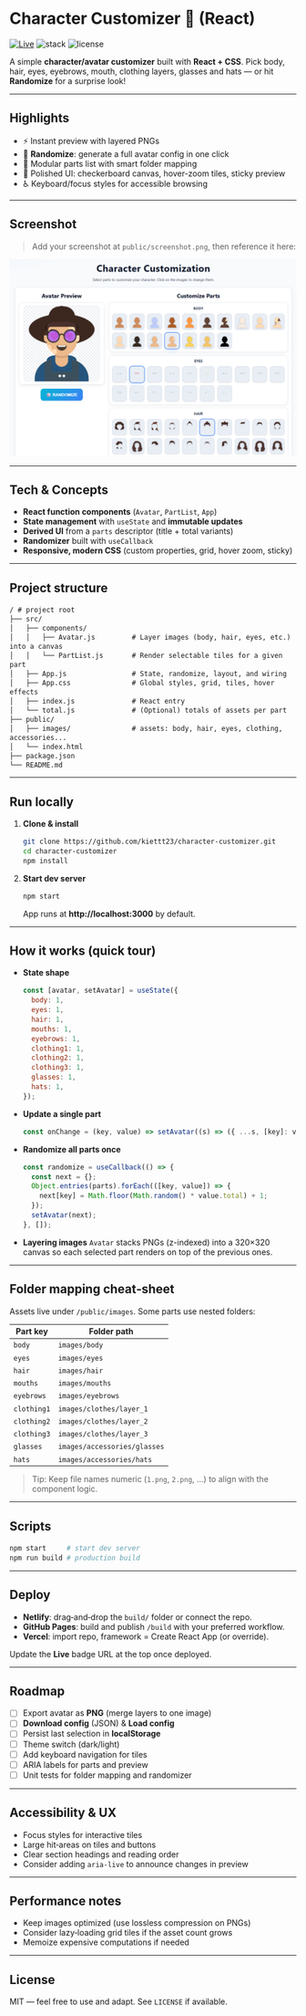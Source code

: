 # Character Customizer 🎨 (React)

[![Live](https://img.shields.io/badge/Demo-Live-brightgreen)](https://<your-username>.github.io/character-customizer)
![stack](https://img.shields.io/badge/Stack-React%20%7C%20CSS-blue)
![license](https://img.shields.io/badge/License-MIT-black)

A simple **character/avatar customizer** built with **React + CSS**. Pick body, hair, eyes, eyebrows, mouth, clothing layers, glasses and hats — or hit **Randomize** for a surprise look!

---

## Highlights

- ⚡️ Instant preview with layered PNGs
- 🎲 **Randomize**: generate a full avatar config in one click
- 🧩 Modular parts list with smart folder mapping
- 💅 Polished UI: checkerboard canvas, hover-zoom tiles, sticky preview
- ♿️ Keyboard/focus styles for accessible browsing

---

## Screenshot

> Add your screenshot at `public/screenshot.png`, then reference it here:

![screenshot](public/screenshot.png)

---

## Tech & Concepts

- **React function components** (`Avatar`, `PartList`, `App`)
- **State management** with `useState` and **immutable updates**
- **Derived UI** from a `parts` descriptor (title + total variants)
- **Randomizer** built with `useCallback`
- **Responsive, modern CSS** (custom properties, grid, hover zoom, sticky)

---

## Project structure

```
/ # project root
├── src/
│   ├── components/
│   │   ├── Avatar.js         # Layer images (body, hair, eyes, etc.) into a canvas
│   │   └── PartList.js       # Render selectable tiles for a given part
│   ├── App.js                # State, randomize, layout, and wiring
│   ├── App.css               # Global styles, grid, tiles, hover effects
│   ├── index.js              # React entry
│   └── total.js              # (Optional) totals of assets per part
├── public/
│   ├── images/               # assets: body, hair, eyes, clothing, accessories...
│   └── index.html
├── package.json
└── README.md
```

---

## Run locally

1. **Clone & install**

   ```bash
   git clone https://github.com/kiettt23/character-customizer.git
   cd character-customizer
   npm install
   ```

2. **Start dev server**
   ```bash
   npm start
   ```
   App runs at **http://localhost:3000** by default.

---

## How it works (quick tour)

- **State shape**

  ```js
  const [avatar, setAvatar] = useState({
    body: 1,
    eyes: 1,
    hair: 1,
    mouths: 1,
    eyebrows: 1,
    clothing1: 1,
    clothing2: 1,
    clothing3: 1,
    glasses: 1,
    hats: 1,
  });
  ```

- **Update a single part**

  ```js
  const onChange = (key, value) => setAvatar((s) => ({ ...s, [key]: value }));
  ```

- **Randomize all parts once**

  ```js
  const randomize = useCallback(() => {
    const next = {};
    Object.entries(parts).forEach(([key, value]) => {
      next[key] = Math.floor(Math.random() * value.total) + 1;
    });
    setAvatar(next);
  }, []);
  ```

- **Layering images**
  `Avatar` stacks PNGs (z-indexed) into a 320×320 canvas so each selected part renders on top of the previous ones.

---

## Folder mapping cheat‑sheet

Assets live under `/public/images`. Some parts use nested folders:

| Part key    | Folder path                  |
| ----------- | ---------------------------- |
| `body`      | `images/body`                |
| `eyes`      | `images/eyes`                |
| `hair`      | `images/hair`                |
| `mouths`    | `images/mouths`              |
| `eyebrows`  | `images/eyebrows`            |
| `clothing1` | `images/clothes/layer_1`     |
| `clothing2` | `images/clothes/layer_2`     |
| `clothing3` | `images/clothes/layer_3`     |
| `glasses`   | `images/accessories/glasses` |
| `hats`      | `images/accessories/hats`    |

> Tip: Keep file names numeric (`1.png`, `2.png`, …) to align with the component logic.

---

## Scripts

```bash
npm start     # start dev server
npm run build # production build
```

---

## Deploy

- **Netlify**: drag‑and‑drop the `build/` folder or connect the repo.
- **GitHub Pages**: build and publish `/build` with your preferred workflow.
- **Vercel**: import repo, framework = Create React App (or override).

Update the **Live** badge URL at the top once deployed.

---

## Roadmap

- [ ] Export avatar as **PNG** (merge layers to one image)
- [ ] **Download config** (JSON) & **Load config**
- [ ] Persist last selection in **localStorage**
- [ ] Theme switch (dark/light)
- [ ] Add keyboard navigation for tiles
- [ ] ARIA labels for parts and preview
- [ ] Unit tests for folder mapping and randomizer

---

## Accessibility & UX

- Focus styles for interactive tiles
- Large hit‑areas on tiles and buttons
- Clear section headings and reading order
- Consider adding `aria-live` to announce changes in preview

---

## Performance notes

- Keep images optimized (use lossless compression on PNGs)
- Consider lazy‑loading grid tiles if the asset count grows
- Memoize expensive computations if needed

---

## License

MIT — feel free to use and adapt. See `LICENSE` if available.
